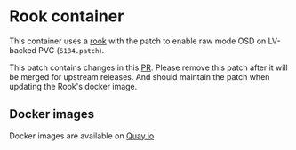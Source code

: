 Rook container
==============

This container uses a [rook][] with the patch to enable raw mode OSD on LV-backed PVC (`6184.patch`).

This patch contains changes in this [PR][]. Please remove this patch after it will be merged for upstream releases. And should maintain the patch when updating the Rook's docker image.

[rook]: https://github.com/rook/rook
[PR]: https://github.com/rook/rook/pull/6184

Docker images
-------------

Docker images are available on [Quay.io](https://quay.io/repository/cybozu/rook)
